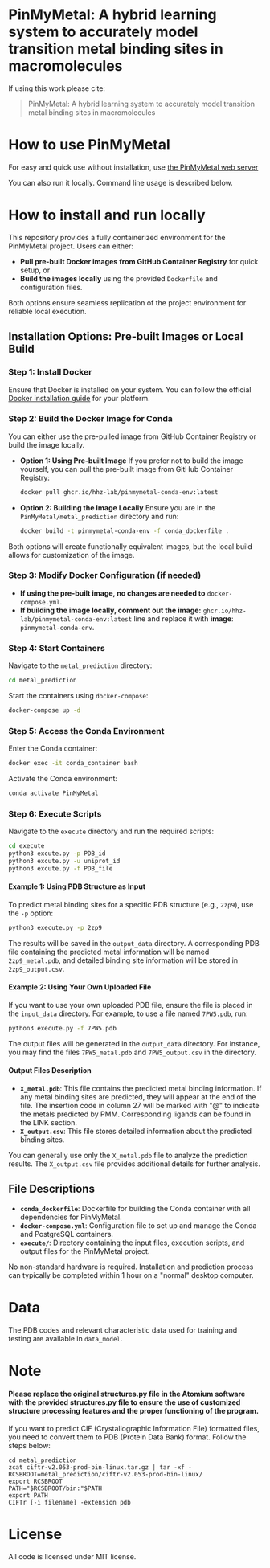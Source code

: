 # PinMyMetal: A hybrid learning system to accurately model transition metal binding sites in macromolecules


If using this work please cite:
>PinMyMetal: A hybrid learning system to accurately model transition metal binding sites in macromolecules

# How to use PinMyMetal 
For easy and quick use without installation, use [the PinMyMetal web server](https://PMM.biocloud.top)

You can also run it locally. Command line usage is described below.

# How to install and run locally
This repository provides a fully containerized environment for the PinMyMetal project. Users can either:

- **Pull pre-built Docker images from GitHub Container Registry** for quick setup, or  
- **Build the images locally** using the provided `Dockerfile` and configuration files. 

Both options ensure seamless replication of the project environment for reliable local execution.

## Installation Options: Pre-built Images or Local Build

### Step 1: Install Docker
Ensure that Docker is installed on your system. You can follow the official [Docker installation guide](https://docs.docker.com/get-docker/) for your platform.

### Step 2: Build the Docker Image for Conda
You can either use the pre-pulled image from GitHub Container Registry or build the image locally.
- **Option 1: Using Pre-built Image**
  If you prefer not to build the image yourself, you can pull the pre-built image from GitHub Container Registry:
  ```bash
  docker pull ghcr.io/hhz-lab/pinmymetal-conda-env:latest
  ```
- **Option 2: Building the Image Locally**
  Ensure you are in the `PinMyMetal/metal_prediction` directory and run:
  ```bash
  docker build -t pinmymetal-conda-env -f conda_dockerfile .
  ```
Both options will create functionally equivalent images, but the local build allows for customization of the image.

### Step 3: Modify Docker Configuration (if needed)
- **If using the pre-built image, no changes are needed to**
  `docker-compose.yml`.
- **If building the image locally, comment out the image:**
  `ghcr.io/hhz-lab/pinmymetal-conda-env:latest` line and replace it with **image**: `pinmymetal-conda-env`.
  
### Step 4: Start Containers
Navigate to the `metal_prediction` directory:
```bash
cd metal_prediction
```
Start the containers using `docker-compose`:
```bash
docker-compose up -d
```

### Step 5: Access the Conda Environment
Enter the Conda container:
```bash
docker exec -it conda_container bash
```
Activate the Conda environment:
```bash
conda activate PinMyMetal
```

### Step 6: Execute Scripts
Navigate to the `execute` directory and run the required scripts:
```bash
cd execute
python3 excute.py -p PDB_id 
python3 excute.py -u uniprot_id
python3 excute.py -f PDB_file
```
#### Example 1: Using PDB Structure as Input
To predict metal binding sites for a specific PDB structure (e.g., `2zp9`), use the `-p` option:
```bash
python3 execute.py -p 2zp9
```
The results will be saved in the `output_data` directory. A corresponding PDB file containing the predicted metal information will be named `2zp9_metal.pdb`, and detailed binding site information will be stored in `2zp9_output.csv`.

#### Example 2: Using Your Own Uploaded File
If you want to use your own uploaded PDB file, ensure the file is placed in the `input_data` directory. For example, to use a file named `7PW5.pdb`, run:
```bash
python3 execute.py -f 7PW5.pdb
```
The output files will be generated in the `output_data` directory. For instance, you may find the files `7PW5_metal.pdb` and `7PW5_output.csv` in the directory.

#### Output Files Description
- **`X_metal.pdb`**: This file contains the predicted metal binding information. If any metal binding sites are predicted, they will appear at the end of the file. The insertion code in column 27 will be marked with "@" to indicate the metals predicted by PMM. Corresponding ligands can be found in the LINK section.
- **`X_output.csv`**: This file stores detailed information about the predicted binding sites.

You can generally use only the `X_metal.pdb` file to analyze the prediction results. The `X_output.csv` file provides additional details for further analysis.


## File Descriptions

- **`conda_dockerfile`**: Dockerfile for building the Conda container with all dependencies for PinMyMetal.
- **`docker-compose.yml`**: Configuration file to set up and manage the Conda and PostgreSQL containers.
- **`execute/`**: Directory containing the input files, execution scripts, and output files for the PinMyMetal project.


No non-standard hardware is required.
Installation and prediction process can typically be completed within 1 hour on a "normal" desktop computer.

# Data
The PDB codes and relevant characteristic data used for training and testing are available in `data_model`.

# Note
#### Please replace the original structures.py file in the Atomium software with the provided structures.py file to ensure the use of customized structure processing features and the proper functioning of the program.

If you want to predict CIF (Crystallographic Information File) formatted files, you need to convert them to PDB (Protein Data Bank) format. Follow the steps below:
```
cd metal_prediction
zcat ciftr-v2.053-prod-bin-linux.tar.gz | tar -xf -
RCSBROOT=metal_prediction/ciftr-v2.053-prod-bin-linux/
export RCSBROOT
PATH="$RCSBROOT/bin:"$PATH
export PATH
CIFTr [-i filename] -extension pdb
```
# License
All code is licensed under MIT license.

